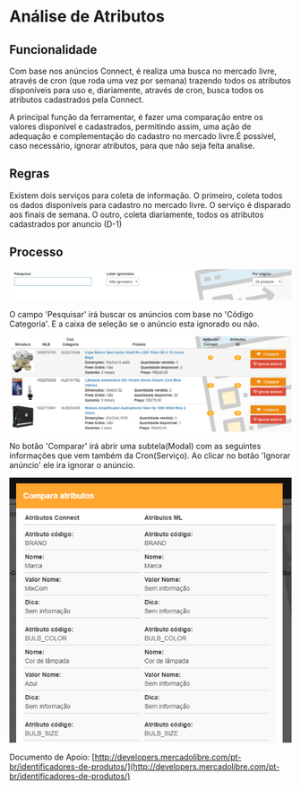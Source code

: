 # Análise de Atributos

## Funcionalidade

Com base nos anúncios Connect, é realiza uma busca no mercado livre, através de cron \(que roda uma vez por semana\) trazendo todos os atributos disponíveis para uso e, diariamente, através de cron, busca todos os atributos cadastrados pela Connect.

A principal função da ferramentar, é fazer uma comparação entre os valores disponível e cadastrados, permitindo assim, uma ação de adequação e complementação do cadastro no mercado livre.É possível, caso necessário, ignorar atributos, para que não seja feita analise.

## Regras

Existem dois serviços para coleta de informação. O primeiro, coleta todos os dados disponíveis para cadastro no mercado livre. O serviço é disparado aos finais de semana. O outro, coleta diariamente, todos os atributos cadastrados por anuncio \(D-1\)

## Processo

![](../../.gitbook/assets/image%20%2812%29.png)

O campo 'Pesquisar' irá buscar os anúncios com base no 'Código Categoria'. E a caixa de seleção se o anúncio esta ignorado ou não.

![](../../.gitbook/assets/image%20%288%29.png)

No botão 'Comparar' irá abrir uma subtela\(Modal\) com as seguintes informações que vem também da Cron\(Serviço\). Ao clicar no botão 'Ignorar anúncio' ele ira ignorar o anúncio.

![](../../.gitbook/assets/analise_de_atributos_2.png)

Documento de Apoio: [http://developers.mercadolibre.com/pt-br/identificadores-de-produtos/](http://developers.mercadolibre.com/pt-br/identificadores-de-produtos/)

